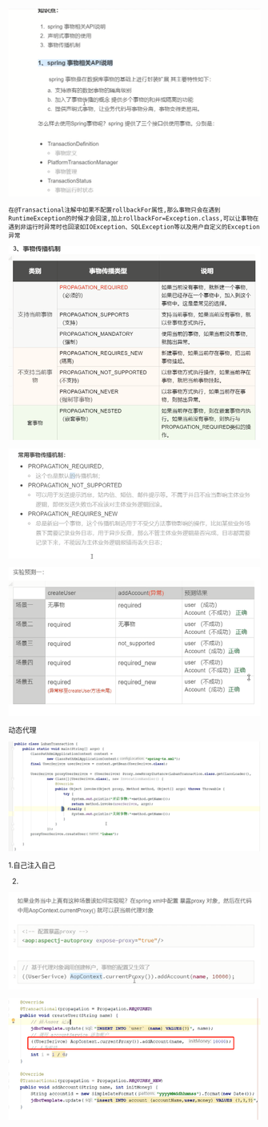 ```

```

![image-20210919204602356](../image/spring常用注解/image-20210919204602356.png)





```
在@Transactional注解中如果不配置rollbackFor属性,那么事物只会在遇到RuntimeException的时候才会回滚,加上rollbackFor=Exception.class,可以让事物在遇到非运行时异常时也回滚如IOException、SQLException等以及用户自定义的Exception异常
```

![image-20210922203039500](../image/spring事务/image-20210922203039500.png)



![image-20210922203324807](../image/spring事务/image-20210922203324807.png)



![image-20210922205155488](../image/spring事务/image-20210922205155488.png)

动态代理

![image-20210922205348303](../image/spring事务/image-20210922205348303.png)





1.自己注入自己

2.

![image-20210922210909259](../image/spring事务/image-20210922210909259.png)

![image-20210922210638190](../image/spring事务/image-20210922210638190.png)





